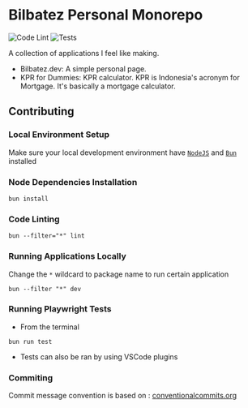 # Bilbatez Personal Monorepo

![Code Lint](https://github.com/bilbatez/monorepo.bilbatez.dev/actions/workflows/lint.yml/badge.svg)
![Tests](https://github.com/bilbatez/monorepo.bilbatez.dev/actions/workflows/playwright.yml/badge.svg)

A collection of applications I feel like making.

- Bilbatez.dev: A simple personal page.
- KPR for Dummies: KPR calculator. KPR is Indonesia's acronym for Mortgage. It's basically a mortgage calculator.

## Contributing

### Local Environment Setup

Make sure your local development environment have [`NodeJS`](https://nodejs.org) and [`Bun`](https://bun.sh/) installed

### Node Dependencies Installation

```shell
bun install
```

### Code Linting

```shell
bun --filter="*" lint
```

### Running Applications Locally

Change the `*` wildcard to package name to run certain application

```shell
bun --filter "*" dev
```

### Running Playwright Tests

- From the terminal

```shell
bun run test
```

- Tests can also be ran by using VSCode plugins

### Commiting

Commit message convention is based on : [conventionalcommits.org](https://conventionalcommits.org)
